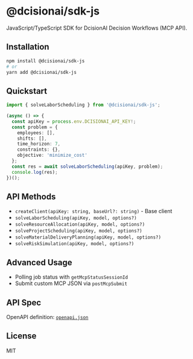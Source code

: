 # @dcisionai/sdk-js

JavaScript/TypeScript SDK for DcisionAI Decision Workflows (MCP API).

## Installation
```bash
npm install @dcisionai/sdk-js
# or
yarn add @dcisionai/sdk-js
```

## Quickstart
```ts
import { solveLaborScheduling } from '@dcisionai/sdk-js';

(async () => {
  const apiKey = process.env.DCISIONAI_API_KEY!;
  const problem = {
    employees: [],
    shifts: [],
    time_horizon: 7,
    constraints: {},
    objective: 'minimize_cost'
  };
  const res = await solveLaborScheduling(apiKey, problem);
  console.log(res);
})();
```

## API Methods
- `createClient(apiKey: string, baseUrl?: string)` - Base client
- `solveLaborScheduling(apiKey, model, options?)`
- `solveResourceAllocation(apiKey, model, options?)`
- `solveProjectScheduling(apiKey, model, options?)`
- `solveMaterialDeliveryPlanning(apiKey, model, options?)`
- `solveRiskSimulation(apiKey, model, options?)`

## Advanced Usage
- Polling job status with `getMcpStatusSessionId`
- Submit custom MCP JSON via `postMcpSubmit`

## API Spec
OpenAPI definition: [`openapi.json`](./openapi.json)

## License
MIT